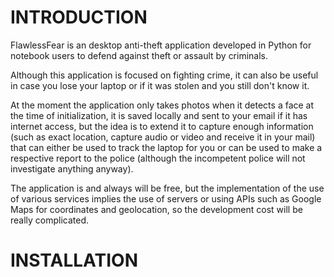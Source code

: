 # INTRODUCTION
FlawlessFear is an desktop anti-theft application developed in Python for notebook users to defend against theft or assault by criminals.

Although this application is focused on fighting crime, it can also be useful in case you lose your laptop or if it was stolen and you still don't know it.

At the moment the application only takes photos when it detects a face at the time of initialization, it is saved locally and sent to your email if it has internet access, but the idea is to extend it to capture enough information (such as exact location, capture audio or video and receive it in your mail) that can either be used to track the laptop for you or can be used to make a respective report to the police (although the incompetent police will not investigate anything anyway).

The application is and always will be free, but the implementation of the use of various services implies the use of servers or using APIs such as Google Maps for coordinates and geolocation, so the development cost will be really complicated.

# INSTALLATION

